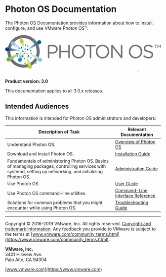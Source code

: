 # Photon OS Documentation

The Photon OS Documentation provides information about how to install, configure, and use VMware Photon OS&trade;.

 ![PhotonOS Logo](images/photonos-logo-lg.png)

**Product version: 3.0**

This documentation applies to all 3.0.x releases.

## Intended Audiences

This information is intended for Photon OS administrators and developers:

|**Description of Task**|**Relevant Documentation**|
|---|---|
|Understand Photon OS.|[Overview of Photon OS](README.md)|
|Download and Install Photon OS.|[Installation Guide](photon_installation/README.md)|
|Fundamentals of administering Photon OS. Basics of managing packages, controlling services with systemd, setting up networking, and initializing Photon OS. |[Administration Guide](photon_admin/README.md)|
|Use Photon OS.|[User Guide](photon_user/README.md)|
|Use Photon OS command-line utilities.|[Command-Line Interface Reference](photon_cli/README.md)|
|Solutions for common problems that you might encounter while using Photon OS.|[Troubleshooting Guide](photon_troubleshoot/README.md)|

----------

Copyright &copy; 2016-2019 VMware, Inc. All rights reserved. [Copyright and trademark information](http://pubs.vmware.com/copyright-trademark.html). Any feedback you provide to VMware is subject to the terms at [www.vmware.com/community_terms.html](https://www.vmware.com/community_terms.html).

**VMware, Inc.**<br>
3401 Hillview Ave.<br>
Palo Alto, CA 94304

[www.vmware.com](https://www.vmware.com)
